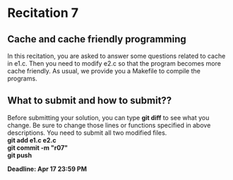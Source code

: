 Recitation 7
============

Cache and cache friendly programming
------------------------------------
In this recitation, you are asked to answer some questions related to cache in e1.c. Then you need to modify e2.c so that the program becomes more cache friendly. As usual, we provide you a Makefile to compile the programs.

What to submit and how to submit??
----------------------------------
Before submitting your solution, you can type **git diff** to see what you change. Be sure to change those lines or functions specified in above descriptions. You need to submit all two modified files.  
**git add e1.c e2.c**   
**git commit -m "r07"**  
**git push** 

**Deadline: Apr 17 23:59 PM**  
